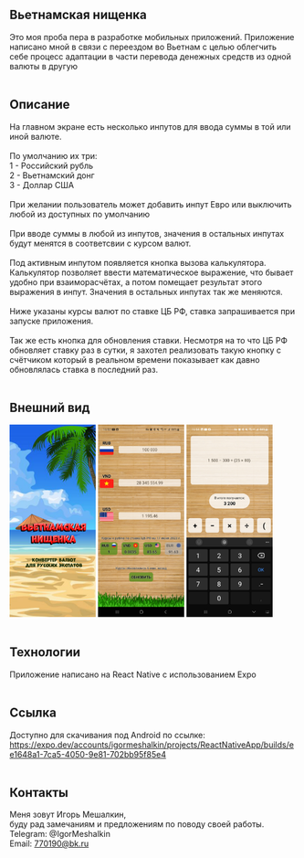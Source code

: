 Вьетнамская нищенка
-----------
Это моя проба пера в разработке мобильных приложений. Приложение написано мной в связи с переездом во Вьетнам с целью облегчить себе процесс адаптации в части перевода денежных средств из одной валюты в другую 
<br><br>

Описание
-----------
На главном экране есть несколько инпутов для ввода суммы в той или иной валюте.<br> <br>
По умолчанию их три:
<br>
1 - Российский рубль<br>
2 - Вьетнамский донг<br>
3 - Доллар США<br>
<br>
При желании пользователь может добавить инпут Евро или выключить любой из доступных по умолчанию 
<br><br>
При вводе суммы в любой из инпутов, значения в остальных инпутах будут менятся в соответсвии с курсом валют. 
<br><br>
Под активным инпутом появляется кнопка вызова калькулятора. Калькулятор позволяет ввести математическое выражение, что бывает удобно при взаиморасчётах, а потом помещает результат этого выражения в инпут. Значения в остальных инпутах так же меняются. 
<br><br>
Ниже указаны курсы валют по ставке ЦБ РФ, ставка запрашивается при запуске приложения.
<br><br>
Так же есть кнопка для обновления ставки. Несмотря на то что ЦБ РФ обновляет ставку раз в сутки, я захотел реализовать такую кнопку с счётчиком который в реальном времени показывает как давно обновлялась ставка в последний раз. 
<br><br>

Внешний вид
-----------
<img src="/assets/splash.png" width="30%"> <img src="/screenshots/mainMenuScreenshot.jpg" width="30%"> <img src="/screenshots/calculatorScreenshot.jpg" width="30%"> 
<br><br>

Технологии
-----------
Приложение написано на React Native с использованием Expo
<br><br>

Ссылка 
--------
Доступно для скачивания под Android по ссылке:<br>
https://expo.dev/accounts/igormeshalkin/projects/ReactNativeApp/builds/ee1648a1-7ca5-4050-9e81-702bb95f85e4
<br><br>

Контакты
-----------
Меня зовут Игорь Мешалкин, <br> буду рад замечаниям и предложениям по поводу своей работы.   <br>
Telegram: @IgorMeshalkin   <br>
Email: 770190@bk.ru
